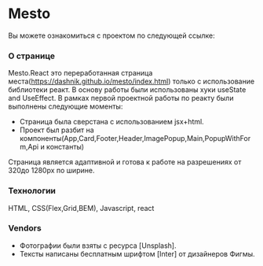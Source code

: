 # Mesto

Вы можете ознакомиться с проектом по следующей ссылке:



### О странице

Mesto.React  это переработанная  страница места(https://dashnik.github.io/mesto/index.html) только с использование библиотеки реакт. В основу работы были использованы хуки useState and UseEffect. В рамках первой проектной работы по реакту были выполнены следующие моменты:

* Страница была сверстана с использованием jsx+html.
*  Проект был разбит на компоненты(App,Card,Footer,Header,ImagePopup,Main,PopupWithForm,Api и константы)

Страница является адаптивной и готова к работе на разрешениях от 320до 1280px по ширине.


### Технологии

HTML, CSS(Flex,Grid,BEM), Javascript, react


### Vendors

* Фотографии были взяты с ресурса [Unsplash].
*  Тексты написаны бесплатным шрифтом [Inter] от дизайнеров Фигмы.
